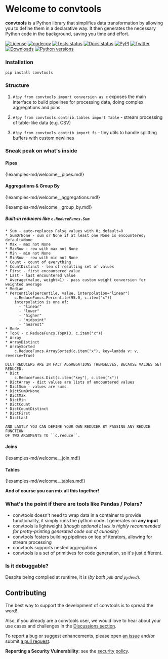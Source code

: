 # Welcome to convtools

**convtools** is a Python library that simplifies data transformation by
allowing you to define them in a declarative way. It then generates the
necessary Python code in the background, saving you time and effort.

[![License](https://img.shields.io/github/license/westandskif/convtools.svg)](https://github.com/westandskif/convtools/blob/master/LICENSE.txt)
[![codecov](https://codecov.io/gh/westandskif/convtools/branch/master/graph/badge.svg)]( https://codecov.io/gh/westandskif/convtools)
[![Tests status](https://github.com/westandskif/convtools/workflows/tests/badge.svg)](https://github.com/westandskif/convtools/actions/workflows/pytest.yml)
[![Docs status](https://readthedocs.org/projects/convtools/badge/?version=latest)](https://convtools.readthedocs.io/en/latest/?badge=latest)
[![PyPI](https://badge.fury.io/py/convtools.svg)](https://pypi.org/project/convtools/)
[![Twitter](https://img.shields.io/twitter/url?label=convtools&style=social&url=https%3A%2F%2Ftwitter.com%2Fconvtools)](https://twitter.com/convtools)
[![Downloads](https://static.pepy.tech/badge/convtools)](https://pepy.tech/project/convtools)
[![Python versions](https://img.shields.io/pypi/pyversions/convtools.svg)](https://pypi.org/project/convtools/)

### Installation
```
pip install convtools
```

### Structure

1. `#!py from convtools import conversion as c` exposes the main interface to
   build pipelines for processing data, doing complex aggregations and joins.

1. `#!py from convtools.contrib.tables import Table` - stream processing of
   table-like data (e.g. CSV)

1. `#!py from convtools.contrib import fs` - tiny utils to handle splitting
   buffers with custom newlines


### Sneak peak on what's inside

#### Pipes

{!examples-md/welcome__pipes.md!}

#### Aggregations & Group By

{!examples-md/welcome__aggregations.md!}

{!examples-md/welcome__group_by.md!}

##### Built-in reducers like `c.ReduceFuncs.Sum`
    * Sum - auto-replaces False values with 0; default=0
    * SumOrNone - sum or None if at least one None is encountered; default=None
    * Max - max not None
    * MaxRow - row with max not None
    * Min - min not None
    * MinRow - row with min not None
    * Count - count of everything
    * CountDistinct - len of resulting set of values
    * First - first encountered value
    * Last - last encountered value
    * Average(value, weight=1) - pass custom weight conversion for weighted average
    * Median
    * Percentile(percentile, value, interpolation="linear")
        c.ReduceFuncs.Percentile(95.0, c.item("x"))
        interpolation is one of:
          - "linear"
          - "lower"
          - "higher"
          - "midpoint"
          - "nearest"
    * Mode
    * TopK - c.ReduceFuncs.TopK(3, c.item("x"))
    * Array
    * ArrayDistinct
    * ArraySorted
        c.ReduceFuncs.ArraySorted(c.item("x"), key=lambda v: v, reverse=True)

    DICT REDUCERS ARE IN FACT AGGREGATIONS THEMSELVES, BECAUSE VALUES GET REDUCED.
    * Dict
        c.ReduceFuncs.Dict(c.item("key"), c.item("x"))
    * DictArray - dict values are lists of encountered values
    * DictSum - values are sums
    * DictSumOrNone
    * DictMax
    * DictMin
    * DictCount
    * DictCountDistinct
    * DictFirst
    * DictLast

    AND LASTLY YOU CAN DEFINE YOUR OWN REDUCER BY PASSING ANY REDUCE FUNCTION
    OF TWO ARGUMENTS TO ``c.reduce``.

#### Joins

{!examples-md/welcome__join.md!}

#### Tables

{!examples-md/welcome__tables.md!}


**And of course you can mix all this together!**

### What's the point if there are tools like Pandas / Polars?

* convtools doesn't need to wrap data in a container to provide functionality,
  it simply runs the python code it generates on **any input**
* convtools is lightweight (_though optional `black` is highly recommended for
  pretty-printing generated code out of curiosity_)
* convtools fosters building pipelines on top of iterators, allowing for stream
  processing
* convtools supports nested aggregations
* convtools is a set of primitives for code generation, so it's just different.

### Is it debuggable?
Despite being compiled at runtime, it is (_by both `pdb` and `pydevd`_).

## Contributing

The best way to support the development of convtools is to spread the word!

Also, if you already are a convtools user, we would love to hear about your use
cases and challenges in the [Discussions
section](https://github.com/westandskif/convtools/discussions).

To report a bug or suggest enhancements, please open [an
issue](https://github.com/westandskif/convtools/issues) and/or submit [a pull
request](https://github.com/westandskif/convtools/pulls).


**Reporting a Security Vulnerability**: see the [security policy](https://github.com/westandskif/convtools/security/policy).
